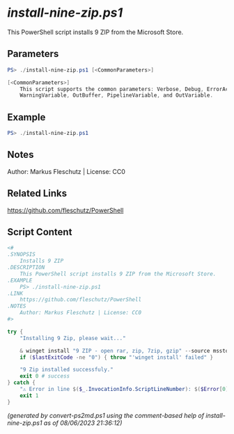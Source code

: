 *install-nine-zip.ps1*
================

This PowerShell script installs 9 ZIP from the Microsoft Store.

Parameters
----------
```powershell
PS> ./install-nine-zip.ps1 [<CommonParameters>]

[<CommonParameters>]
    This script supports the common parameters: Verbose, Debug, ErrorAction, ErrorVariable, WarningAction, 
    WarningVariable, OutBuffer, PipelineVariable, and OutVariable.
```

Example
-------
```powershell
PS> ./install-nine-zip.ps1

```

Notes
-----
Author: Markus Fleschutz | License: CC0

Related Links
-------------
https://github.com/fleschutz/PowerShell

Script Content
--------------
```powershell
<#
.SYNOPSIS
	Installs 9 ZIP
.DESCRIPTION
	This PowerShell script installs 9 ZIP from the Microsoft Store.
.EXAMPLE
	PS> ./install-nine-zip.ps1
.LINK
	https://github.com/fleschutz/PowerShell
.NOTES
	Author: Markus Fleschutz | License: CC0
#>

try {
	"Installing 9 Zip, please wait..."

	& winget install "9 ZIP - open rar, zip, 7zip, gzip" --source msstore --accept-package-agreements --accept-source-agreements
	if ($lastExitCode -ne "0") { throw "'winget install' failed" }

	"9 Zip installed successfuly."
	exit 0 # success
} catch {
	"⚠️ Error in line $($_.InvocationInfo.ScriptLineNumber): $($Error[0])"
	exit 1
}
```

*(generated by convert-ps2md.ps1 using the comment-based help of install-nine-zip.ps1 as of 08/06/2023 21:36:12)*
